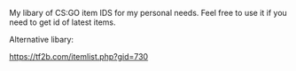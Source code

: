 My libary of CS:GO item IDS for my personal needs. Feel free to use it if you need to get id of latest items.

Alternative libary:

https://tf2b.com/itemlist.php?gid=730
